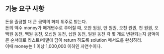 ## 기능 요구 사항
돈을 출금할 대 큰 금액의 화폐 위주로 받는다.<br>
돈의 액수 money가 매개변수로 주어질 때, 오만 원권, 만 원권, 오천 원권, 천 원권, 오백원 동전, 백원 동전, 오십원 동전, 십원 동전, 일원 동전 각 몇 개로 변환되는지 금액이 큰 순서대로 리스트/배열에 담아 return 하도록 solution 메서드를 완성하라.<br>
이때 money는 1 이상 1,000,000 이하인 자연수이다.